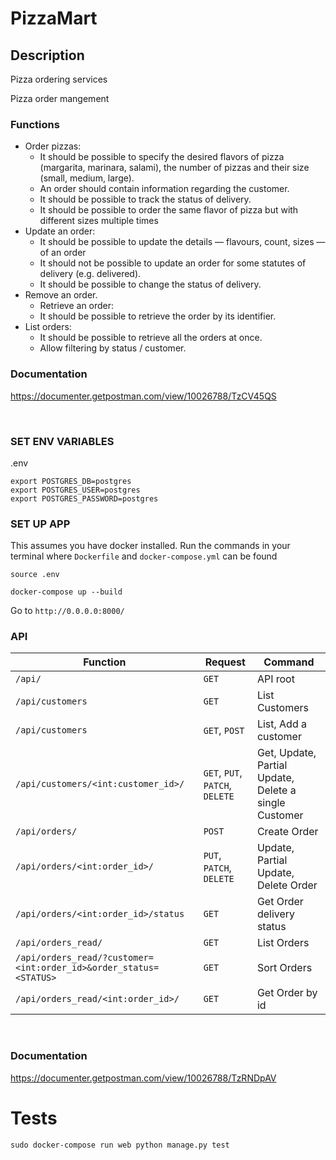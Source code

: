 # PizzaMart

## Description
Pizza ordering services

Pizza order mangement
### Functions 
* Order pizzas:
	* It should be possible to specify the desired flavors of pizza (margarita, marinara, salami), the number of pizzas and their size (small, medium, large).
    * An order should contain information regarding the customer.
	* It should be possible to track the status of delivery.
    * It should be possible to order the same flavor of pizza but with different sizes multiple times
* Update an order:
	* It should be possible to update the details — flavours, count, sizes — of an order
    * It should not be possible to update an order for some statutes of delivery (e.g. delivered).
	* It should be possible to change the status of delivery.
* Remove an order.
	* Retrieve an order:
	* It should be possible to retrieve the order by its identifier.
* List orders:
	* It should be possible to retrieve all the orders at once.
	* Allow filtering by status / customer.




### Documentation
https://documenter.getpostman.com/view/10026788/TzCV45QS

<br>

### SET ENV VARIABLES
.env
```
export POSTGRES_DB=postgres
export POSTGRES_USER=postgres
export POSTGRES_PASSWORD=postgres
```

### SET UP APP

This assumes you have docker installed. Run the commands in your terminal where `Dockerfile` and `docker-compose.yml` can be found

`source .env`

`docker-compose up --build`

Go to  `http://0.0.0.0:8000/`



### API 
| Function                                   | Request| Command                 |
| ------------------------------------------ | -------| ------------------------|
| `/api/`                                    |`GET`   | API root                |
| `/api/customers`                           |`GET`   | List Customers          |
| `/api/customers`                           |`GET`, `POST`   | List, Add a customer|
| `/api/customers/<int:customer_id>/`         |`GET`, `PUT`, `PATCH`, `DELETE`| Get, Update, Partial Update, Delete a single Customer|
| `/api/orders/`                             |`POST`  | Create Order            |
| `/api/orders/<int:order_id>/`              |`PUT`, `PATCH`, `DELETE`| Update, Partial Update, Delete Order|
| `/api/orders/<int:order_id>/status`        |`GET`   | Get Order delivery status|
| `/api/orders_read/`                        |`GET`   | List Orders             |
| `/api/orders_read/?customer=<int:order_id>&order_status=<STATUS>`|`GET`   | Sort Orders|
| `/api/orders_read/<int:order_id>/`             |`GET`   | Get Order by id|

<br>

### Documentation
https://documenter.getpostman.com/view/10026788/TzRNDpAV


# Tests
`sudo docker-compose run web python manage.py test`